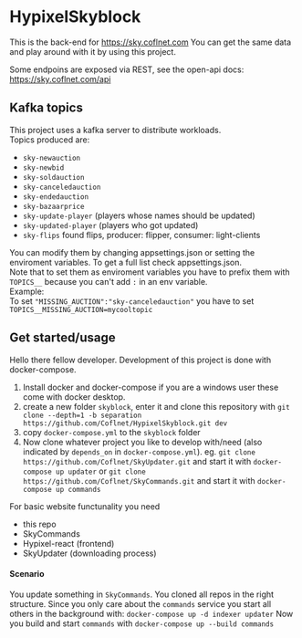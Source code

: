 # HypixelSkyblock
This is the back-end for https://sky.coflnet.com 
You can get the same data and play around with it by using this project.

Some endpoins are exposed via REST, see the open-api docs: https://sky.coflnet.com/api


## Kafka topics
This project uses a kafka server to distribute workloads.  
Topics produced are:
* `sky-newauction`
* `sky-newbid`
* `sky-soldauction`
* `sky-canceledauction`
* `sky-endedauction`
* `sky-bazaarprice`  
* `sky-update-player` (players whose names should be updated)
* `sky-updated-player`  (players who got updated)
* `sky-flips`  found flips, producer: flipper, consumer: light-clients

You can modify them by changing appsettings.json or setting the enviroment variables.
To get a full list check appsettings.json.  
Note that to set them as enviroment variables you have to prefix them with `TOPICS__` because you can't add `:` in an env variable.  
Example:  
To set `"MISSING_AUCTION":"sky-canceledauction"` you have to set `TOPICS__MISSING_AUCTION=mycooltopic`

## Get started/usage
Hello there fellow developer. Development of this project is done with docker-compose.
1. Install docker and docker-compose if you are a windows user these come with docker desktop.
1. create a new folder `skyblock`, enter it and clone this repository with `git clone --depth=1 -b separation https://github.com/Coflnet/HypixelSkyblock.git dev`
2. copy `docker-compose.yml` to the `skyblock` folder
3. Now clone whatever project you like to develop with/need (also indicated by `depends_on` in `docker-compose.yml`). 
eg. `git clone https://github.com/Coflnet/SkyUpdater.git` and start it with `docker-compose up updater`
or `git clone https://github.com/Coflnet/SkyCommands.git` and start it with `docker-compose up commands`

For basic website functunality you need
* this repo
* SkyCommands
* Hypixel-react (frontend)
* SkyUpdater (downloading process)

#### Scenario
You update something in `SkyCommands`. You cloned all repos in the right structure. 
Since you only care about the `commands` service you start all others in the background with: `docker-compose up -d indexer updater`
Now you build and start `commands` with `docker-compose up --build commands` 